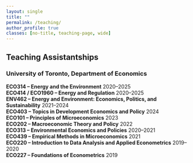 ```yaml
---
layout: single
title: ""
permalink: /teaching/
author_profile: true
classes: [no-title, teaching-page, wide]
---
```


## Teaching Assistantships

### University of Toronto, Department of Economics

<div class="course-rows">
  <div class="row">
    <span class="title"><strong>ECO314 – Energy and the Environment</strong></span>
    <span class="year">2020–2025</span>
  </div>
  <div class="row">
    <span class="title"><strong>ECO414 / ECO1960 – Energy and Regulation</strong></span>
    <span class="year">2020–2025</span>
  </div>
  <div class="row">
    <span class="title"><strong>ENV462 – Energy and Environment: Economics, Politics, and Sustainability</strong></span>
    <span class="year">2021–2024</span>
  </div>
  <div class="row">
    <span class="title"><strong>ECO403 – Topics in Development Economics and Policy</strong></span>
    <span class="year">2024</span>
  </div>
  <div class="row">
    <span class="title"><strong>ECO101 – Principles of Microeconomics</strong></span>
    <span class="year">2023</span>
  </div>
  <div class="row">
    <span class="title"><strong>ECO202 – Macroeconomic Theory and Policy</strong></span>
    <span class="year">2022</span>
  </div>
  <div class="row">
    <span class="title"><strong>ECO313 – Environmental Economics and Policies</strong></span>
    <span class="year">2020–2021</span>
  </div>
  <div class="row">
    <span class="title"><strong>ECO439 – Empirical Methods in Microeconomics</strong></span>
    <span class="year">2021</span>
  </div>
  <div class="row">
    <span class="title"><strong>ECO220 – Introduction to Data Analysis and Applied Econometrics</strong></span>
    <span class="year">2019–2020</span>
  </div>
  <div class="row">
    <span class="title"><strong>ECO227 – Foundations of Econometrics</strong></span>
    <span class="year">2019</span>
  </div>
</div>
